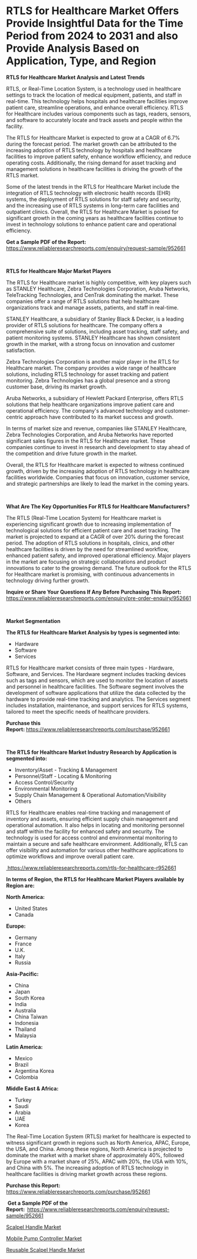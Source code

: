 <p><h1>RTLS for Healthcare Market Offers Provide Insightful Data for the Time Period from 2024 to 2031 and also Provide Analysis Based on Application, Type, and Region</h1></p><p><strong>RTLS for Healthcare Market Analysis and Latest Trends</strong></p>
<p><p>RTLS, or Real-Time Location System, is a technology used in healthcare settings to track the location of medical equipment, patients, and staff in real-time. This technology helps hospitals and healthcare facilities improve patient care, streamline operations, and enhance overall efficiency. RTLS for Healthcare includes various components such as tags, readers, sensors, and software to accurately locate and track assets and people within the facility.</p><p>The RTLS for Healthcare Market is expected to grow at a CAGR of 6.7% during the forecast period. The market growth can be attributed to the increasing adoption of RTLS technology by hospitals and healthcare facilities to improve patient safety, enhance workflow efficiency, and reduce operating costs. Additionally, the rising demand for asset tracking and management solutions in healthcare facilities is driving the growth of the RTLS market.</p><p>Some of the latest trends in the RTLS for Healthcare Market include the integration of RTLS technology with electronic health records (EHR) systems, the deployment of RTLS solutions for staff safety and security, and the increasing use of RTLS systems in long-term care facilities and outpatient clinics. Overall, the RTLS for Healthcare Market is poised for significant growth in the coming years as healthcare facilities continue to invest in technology solutions to enhance patient care and operational efficiency.</p></p>
<p><strong>Get a Sample PDF of the Report:&nbsp;</strong> <a href="https://www.reliableresearchreports.com/enquiry/request-sample/952661">https://www.reliableresearchreports.com/enquiry/request-sample/952661</a></p>
<p>&nbsp;</p>
<p><strong>RTLS for Healthcare Major Market Players</strong></p>
<p><p>The RTLS for Healthcare market is highly competitive, with key players such as STANLEY Healthcare, Zebra Technologies Corporation, Aruba Networks, TeleTracking Technologies, and CenTrak dominating the market. These companies offer a range of RTLS solutions that help healthcare organizations track and manage assets, patients, and staff in real-time.</p><p>STANLEY Healthcare, a subsidiary of Stanley Black & Decker, is a leading provider of RTLS solutions for healthcare. The company offers a comprehensive suite of solutions, including asset tracking, staff safety, and patient monitoring systems. STANLEY Healthcare has shown consistent growth in the market, with a strong focus on innovation and customer satisfaction.</p><p>Zebra Technologies Corporation is another major player in the RTLS for Healthcare market. The company provides a wide range of healthcare solutions, including RTLS technology for asset tracking and patient monitoring. Zebra Technologies has a global presence and a strong customer base, driving its market growth.</p><p>Aruba Networks, a subsidiary of Hewlett Packard Enterprise, offers RTLS solutions that help healthcare organizations improve patient care and operational efficiency. The company's advanced technology and customer-centric approach have contributed to its market success and growth.</p><p>In terms of market size and revenue, companies like STANLEY Healthcare, Zebra Technologies Corporation, and Aruba Networks have reported significant sales figures in the RTLS for Healthcare market. These companies continue to invest in research and development to stay ahead of the competition and drive future growth in the market.</p><p>Overall, the RTLS for Healthcare market is expected to witness continued growth, driven by the increasing adoption of RTLS technology in healthcare facilities worldwide. Companies that focus on innovation, customer service, and strategic partnerships are likely to lead the market in the coming years.</p></p>
<p>&nbsp;</p>
<p><strong>What Are The Key Opportunities For RTLS for Healthcare Manufacturers?</strong></p>
<p><p>The RTLS (Real-Time Location System) for Healthcare market is experiencing significant growth due to increasing implementation of technological solutions for efficient patient care and asset tracking. The market is projected to expand at a CAGR of over 20% during the forecast period. The adoption of RTLS solutions in hospitals, clinics, and other healthcare facilities is driven by the need for streamlined workflow, enhanced patient safety, and improved operational efficiency. Major players in the market are focusing on strategic collaborations and product innovations to cater to the growing demand. The future outlook for the RTLS for Healthcare market is promising, with continuous advancements in technology driving further growth.</p></p>
<p><strong>Inquire or Share Your Questions If Any Before Purchasing This Report:</strong> <a href="https://www.reliableresearchreports.com/enquiry/pre-order-enquiry/952661">https://www.reliableresearchreports.com/enquiry/pre-order-enquiry/952661</a></p>
<p>&nbsp;</p>
<p><strong>Market Segmentation</strong></p>
<p><strong>The RTLS for Healthcare Market Analysis by types is segmented into:</strong></p>
<p><ul><li>Hardware</li><li>Software</li><li>Services</li></ul></p>
<p><p>RTLS for Healthcare market consists of three main types - Hardware, Software, and Services. The Hardware segment includes tracking devices such as tags and sensors, which are used to monitor the location of assets and personnel in healthcare facilities. The Software segment involves the development of software applications that utilize the data collected by the hardware to provide real-time tracking and analytics. The Services segment includes installation, maintenance, and support services for RTLS systems, tailored to meet the specific needs of healthcare providers.</p></p>
<p><strong>Purchase this Report:&nbsp;</strong><a href="https://www.reliableresearchreports.com/purchase/952661">https://www.reliableresearchreports.com/purchase/952661</a></p>
<p>&nbsp;</p>
<p><strong>The RTLS for Healthcare Market Industry Research by Application is segmented into:</strong></p>
<p><ul><li>Inventory/Asset - Tracking & Management</li><li>Personnel/Staff - Locating & Monitoring</li><li>Access Control/Security</li><li>Environmental Monitoring</li><li>Supply Chain Management & Operational Automation/Visibility</li><li>Others</li></ul></p>
<p><p>RTLS for Healthcare enables real-time tracking and management of inventory and assets, ensuring efficient supply chain management and operational automation. It also helps in locating and monitoring personnel and staff within the facility for enhanced safety and security. The technology is used for access control and environmental monitoring to maintain a secure and safe healthcare environment. Additionally, RTLS can offer visibility and automation for various other healthcare applications to optimize workflows and improve overall patient care.</p></p>
<p><a href="https://www.reliableresearchreports.com/rtls-for-healthcare-r952661">&nbsp;https://www.reliableresearchreports.com/rtls-for-healthcare-r952661</a></p>
<p><strong>In terms of Region, the RTLS for Healthcare Market Players available by Region are:</strong></p>
<p>
    <p> <strong> North America: </strong>
        <ul>
            <li>United States</li>
            <li>Canada</li>
        </ul>
        </p> 
    <p> <strong> Europe: </strong>
        <ul>
            <li>Germany</li>
            <li>France</li>
            <li>U.K.</li>
            <li>Italy</li>
            <li>Russia</li>
        </ul>
        </p> 
    <p> <strong> Asia-Pacific: </strong>
        <ul>
            <li>China</li>
            <li>Japan</li>
            <li>South Korea</li>
            <li>India</li>
            <li>Australia</li>
            <li>China Taiwan</li>
            <li>Indonesia</li>
            <li>Thailand</li>
            <li>Malaysia</li>
        </ul>
        </p> 
    <p> <strong> Latin America: </strong>
        <ul>
            <li>Mexico</li>
            <li>Brazil</li>
            <li>Argentina Korea</li>
            <li>Colombia</li>
        </ul>
        </p> 
    <p> <strong> Middle East & Africa: </strong>
        <ul>
            <li>Turkey</li>
            <li>Saudi</li>
            <li>Arabia</li>
            <li>UAE</li>
            <li>Korea</li>
        </ul>
    </p>
    </p>
<p><p>The Real-Time Location System (RTLS) market for healthcare is expected to witness significant growth in regions such as North America, APAC, Europe, the USA, and China. Among these regions, North America is projected to dominate the market with a market share of approximately 40%, followed by Europe with a market share of 25%, APAC with 20%, the USA with 10%, and China with 5%. The increasing adoption of RTLS technology in healthcare facilities is driving market growth across these regions.</p></p>
<p><strong>Purchase this Report: </strong><a href="https://www.reliableresearchreports.com/purchase/952661">https://www.reliableresearchreports.com/purchase/952661</a></p>
<p>&nbsp;<strong>Get a Sample PDF of the Report:&nbsp;&nbsp;</strong><a href="https://www.reliableresearchreports.com/enquiry/request-sample/952661">https://www.reliableresearchreports.com/enquiry/request-sample/952661</a></p>
<p><strong></strong></p>
<p><p><a href="https://www.linkedin.com/pulse/scalpel-handle-market-size-outlook-forecast-2024-2031-pumoe">Scalpel Handle Market</a></p><p><a href="https://www.linkedin.com/pulse/mobile-pump-controller-market-research-report-its-history-tswbe">Mobile Pump Controller Market</a></p><p><a href="https://www.linkedin.com/pulse/reusable-scalpel-handle-market-comprehensive-assessment-bibie">Reusable Scalpel Handle Market</a></p></p>